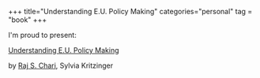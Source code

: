 +++
title="Understanding E.U. Policy Making"
categories="personal"
tag = "book"
+++

I'm proud to present:

[Understanding E.U. Policy Making ](http://www.amazon.com/gp/product/074531970X/sr=8-1/qid=1156754573/ref=sr_1_1/002-5625099-0360826?ie=UTF8)

by [Raj S. Chari](http://www.rajchari.com), Sylvia Kritzinger

